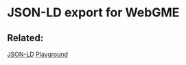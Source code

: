 # JSON-LD export for WebGME

## Related:
[JSON-LD](http://json-ld.org/)
[Playground](http://json-ld.org/playground/)